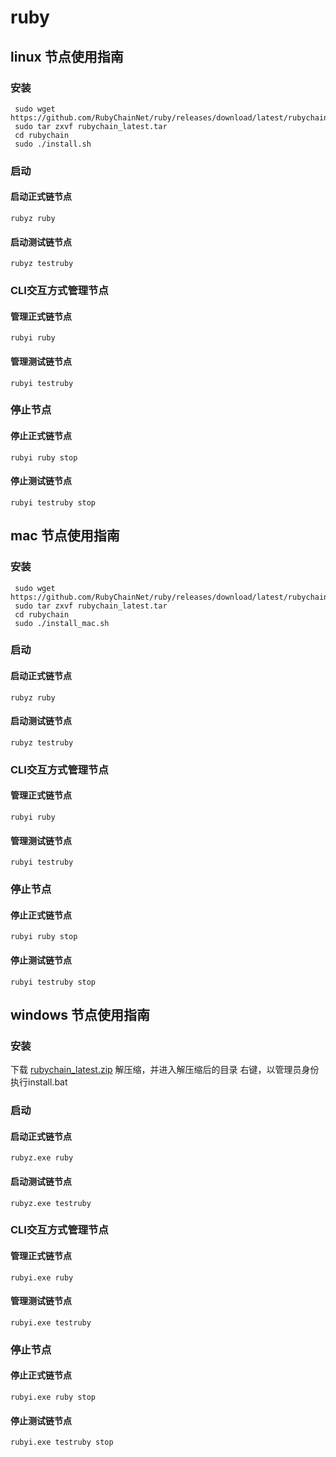 # ruby

## linux 节点使用指南

### 安装

``` 
 sudo wget https://github.com/RubyChainNet/ruby/releases/download/latest/rubychain_latest.tar
 sudo tar zxvf rubychain_latest.tar
 cd rubychain
 sudo ./install.sh
```
### 启动

#### 启动正式链节点

` rubyz ruby `

#### 启动测试链节点

` rubyz testruby `

### CLI交互方式管理节点

#### 管理正式链节点

` rubyi ruby `

#### 管理测试链节点

` rubyi testruby `

### 停止节点

#### 停止正式链节点

` rubyi ruby stop `

#### 停止测试链节点

` rubyi testruby stop `

## mac 节点使用指南

### 安装

``` 
 sudo wget https://github.com/RubyChainNet/ruby/releases/download/latest/rubychain_latest.tar
 sudo tar zxvf rubychain_latest.tar
 cd rubychain
 sudo ./install_mac.sh
```
### 启动

#### 启动正式链节点

` rubyz ruby `

#### 启动测试链节点

` rubyz testruby `

### CLI交互方式管理节点

#### 管理正式链节点

` rubyi ruby `

#### 管理测试链节点

` rubyi testruby `

### 停止节点

#### 停止正式链节点

` rubyi ruby stop `

#### 停止测试链节点

` rubyi testruby stop `

## windows 节点使用指南

### 安装

 下载 [rubychain_latest.zip](https://github.com/RubyChainNet/ruby/releases/download/latest/rubychain_latest.zip)
 解压缩，并进入解压缩后的目录
 右键，以管理员身份执行install.bat

### 启动

#### 启动正式链节点

` rubyz.exe ruby `

#### 启动测试链节点

` rubyz.exe testruby `

### CLI交互方式管理节点

#### 管理正式链节点

` rubyi.exe ruby `

#### 管理测试链节点

` rubyi.exe testruby `

### 停止节点

#### 停止正式链节点

` rubyi.exe ruby stop `

#### 停止测试链节点

` rubyi.exe testruby stop `

